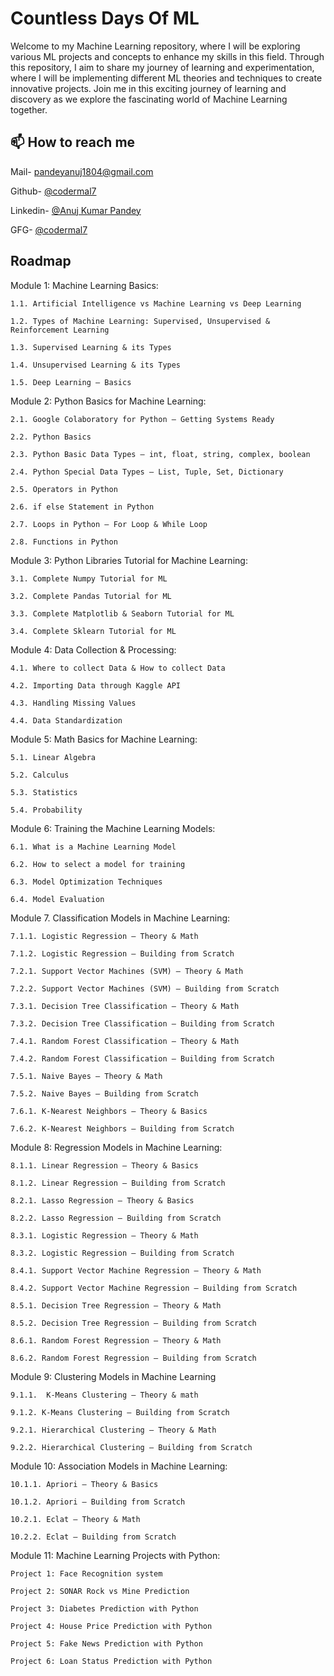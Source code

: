 
# Countless Days Of ML

Welcome to my Machine Learning repository, where I will be exploring various ML projects and concepts to enhance my skills in this field. Through this repository, I aim to share my journey of learning and experimentation, where I will be implementing different ML theories and techniques to create innovative projects. Join me in this exciting journey of learning and discovery as we explore the fascinating world of Machine Learning together.


## 📫 How to reach me

Mail- pandeyanuj1804@gmail.com

Github- [@codermal7](https://www.github.com/codermal7)

Linkedin- [@Anuj Kumar Pandey](https://www.linkedin.com/in/anuj-kumar-pandey-6151a81b5/)

GFG- [@codermal7](https://auth.geeksforgeeks.org/user/codermal7/)


## Roadmap

Module 1: Machine Learning Basics:

	1.1. Artificial Intelligence vs Machine Learning vs Deep Learning

	1.2. Types of Machine Learning: Supervised, Unsupervised & Reinforcement Learning

	1.3. Supervised Learning & its Types

	1.4. Unsupervised Learning & its Types

	1.5. Deep Learning – Basics

Module 2: Python Basics for Machine Learning:

	2.1. Google Colaboratory for Python – Getting Systems Ready

	2.2. Python Basics

	2.3. Python Basic Data Types – int, float, string, complex, boolean

	2.4. Python Special Data Types – List, Tuple, Set, Dictionary 

	2.5. Operators in Python

	2.6. if else Statement in Python

	2.7. Loops in Python – For Loop & While Loop

	2.8. Functions in Python

Module 3: Python Libraries Tutorial for Machine Learning:

	3.1. Complete Numpy Tutorial for ML

	3.2. Complete Pandas Tutorial for ML

	3.3. Complete Matplotlib & Seaborn Tutorial for ML

	3.4. Complete Sklearn Tutorial for ML

Module 4: Data Collection & Processing:

	4.1. Where to collect Data & How to collect Data

	4.2. Importing Data through Kaggle API

	4.3. Handling Missing Values

	4.4. Data Standardization

Module 5: Math Basics for Machine Learning:

	5.1. Linear Algebra

	5.2. Calculus

	5.3. Statistics

	5.4. Probability

Module 6: Training the Machine Learning Models:

	6.1. What is a Machine Learning Model

	6.2. How to select a model for training

	6.3. Model Optimization Techniques

	6.4. Model Evaluation

Module 7. Classification Models in Machine Learning:

	7.1.1. Logistic Regression – Theory & Math

	7.1.2. Logistic Regression – Building from Scratch

	7.2.1. Support Vector Machines (SVM) – Theory & Math

	7.2.2. Support Vector Machines (SVM) – Building from Scratch

	7.3.1. Decision Tree Classification – Theory & Math

	7.3.2. Decision Tree Classification – Building from Scratch

	7.4.1. Random Forest Classification – Theory & Math

	7.4.2. Random Forest Classification – Building from Scratch

	7.5.1. Naive Bayes – Theory & Math

	7.5.2. Naive Bayes – Building from Scratch

	7.6.1. K-Nearest Neighbors – Theory & Basics

	7.6.2. K-Nearest Neighbors – Building from Scratch


Module 8: Regression Models in Machine Learning:

	8.1.1. Linear Regression – Theory & Basics

	8.1.2. Linear Regression – Building from Scratch

	8.2.1. Lasso Regression – Theory & Basics

	8.2.2. Lasso Regression – Building from Scratch

	8.3.1. Logistic Regression – Theory & Math

	8.3.2. Logistic Regression – Building from Scratch

	8.4.1. Support Vector Machine Regression – Theory & Math

	8.4.2. Support Vector Machine Regression – Building from Scratch 

	8.5.1. Decision Tree Regression – Theory & Math

	8.5.2. Decision Tree Regression – Building from Scratch

	8.6.1. Random Forest Regression – Theory & Math

	8.6.2. Random Forest Regression – Building from Scratch

Module 9: Clustering Models in Machine Learning

	9.1.1.  K-Means Clustering – Theory & math

	9.1.2. K-Means Clustering – Building from Scratch

	9.2.1. Hierarchical Clustering – Theory & Math

	9.2.2. Hierarchical Clustering – Building from Scratch

Module 10: Association Models in Machine Learning:

	10.1.1. Apriori – Theory & Basics

	10.1.2. Apriori – Building from Scratch

	10.2.1. Eclat – Theory & Math

	10.2.2. Eclat – Building from Scratch

Module 11: Machine Learning Projects with Python:

	Project 1: Face Recognition system 

	Project 2: SONAR Rock vs Mine Prediction

	Project 3: Diabetes Prediction with Python

	Project 4: House Price Prediction with Python

	Project 5: Fake News Prediction with Python

	Project 6: Loan Status Prediction with Python
